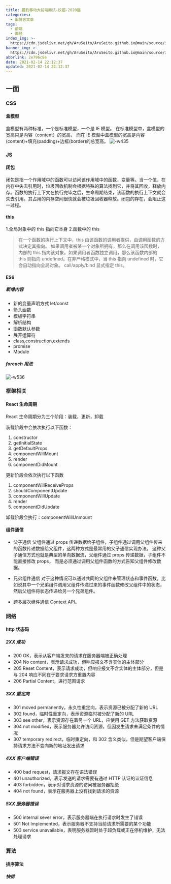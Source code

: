 ```yaml
---
title: 猎豹移动大前端面试-校招-2020届
categories:
  - 旧博客文章
tags:
  - 前端
  - 面经
index_img: >-
  https://cdn.jsdelivr.net/gh/AruSeito/AruSeito.github.io@main/source/img/banner/bg17.jpg
banner_img: >-
  https://cdn.jsdelivr.net/gh/AruSeito/AruSeito.github.io@main/source/img/banner/bg17.jpg
abbrlink: 2e796c8e
date: 2021-02-14 22:12:37
updated: 2021-02-14 22:12:37
---
```


## 一面

### CSS

#### 盒模型

盒模型有两种标准，一个是标准模型，一个是 IE 模型。
在标准模型中，盒模型的宽高只是内容（content）的宽高，
而在 IE 模型中盒模型的宽高是内容(content)+填充(padding)+边框(border)的总宽高。
![-w435](https://chenxiumiao-1252816278.cos.ap-beijing.myqcloud.com/2019/10/11/15707306022767.jpg)

### JS

#### 闭包

闭包是指一个作用域中的函数可以访问该作用域中的函数，变量等。当一个值，在内存中失去引用时，垃圾回收机制会根据特殊的算法找到它，并将其回收，释放内存。函数的执行上下文在执行完毕之后，生命周期结束，该函数的执行上下文就会失去引用。其占用的内存空间很快就会被垃圾回收器释放。闭包的存在，会阻止这一过程。

#### this

1.全局对象中的 this 指向它本身 2.函数中的 this

> 在一个函数的执行上下文中，this 由该函数的调用者提供，由调用函数的方式决定其指向。
> 如果调用者被某一个对象所拥有，那么在调用该函数时，内部的 this 指向该对象。如果调用者函数独立调用，那么该函数内部的 this 则指向 undefined。在非严格模式中，当 this 指向 undefined 时，它会自动指向全局对象。
> call/apply/bind 显式指定 this。

#### ES6

##### 新增内容

- 新的变量声明方式 let/const
- 箭头函数
- 模板字符串
- 解析结构
- 函数默认参数
- 展开运算符
- class,construction,extends
- promise
- Module

##### foreach 用法

![-w536](https://chenxiumiao-1252816278.cos.ap-beijing.myqcloud.com/2019/10/11/15707313633613.jpg)

### 框架相关

#### React 生命周期

React 生命周期分为三个阶段：装载，更新，卸载

装载阶段中会依次执行以下函数：

1. constructor
2. getInitialState
3. getDefaultProps
4. componentWillMount
5. render
6. componentDidMount

更新阶段会依次执行以下函数

1. componentWillReceiveProps
2. shouldComponentUpdate
3. componentWillUpdate
4. render
5. componentDidUpdate

卸载阶段会执行：componentWillUnmount

#### 组件通信

- 父子通信
  父组件通过 props 传递数据给子组件，子组件通过调用父组件传来的函数传递数据给父组件，这两种方式是最常用的父子通信实现办法。
  这种父子通信方式也就是典型的单向数据流，父组件通过 props 传递数据，子组件不能直接修改 props， 而是必须通过调用父组件函数的方式告知父组件修改数据。

- 兄弟组件通信
  对于这种情况可以通过共同的父组件来管理状态和事件函数。比如说其中一个兄弟组件调用父组件传递过来的事件函数修改父组件中的状态，然后父组件将状态传递给另一个兄弟组件。

- 跨多层次组件通信
  Context API。

### 网络

#### http 状态码

##### 2XX 成功

- 200 OK，表示从客户端发来的请求在服务器端被正确处理
- 204 No content，表示请求成功，但响应报文不含实体的主体部分
- 205 Reset Content，表示请求成功，但响应报文不含实体的主体部分，但是与 204 响应不同在于要求请求方重置内容
- 206 Partial Content，进行范围请求

##### 3XX 重定向

- 301 moved permanently，永久性重定向，表示资源已被分配了新的 URL
- 302 found，临时性重定向，表示资源临时被分配了新的 URL
- 303 see other，表示资源存在着另一个 URL，应使用 GET 方法获取资源
- 304 not modified，表示服务器允许访问资源，但因发生请求未满足条件的情况
- 307 temporary redirect，临时重定向，和 302 含义类似，但是期望客户端保持请求方法不变向新的地址发出请求

##### 4XX 客户端错误

- 400 bad request，请求报文存在语法错误
- 401 unauthorized，表示发送的请求需要有通过 HTTP 认证的认证信息
- 403 forbidden，表示对请求资源的访问被服务器拒绝
- 404 not found，表示在服务器上没有找到请求的资源

##### 5XX 服务器错误

- 500 internal sever error，表示服务器端在执行请求时发生了错误
- 501 Not Implemented，表示服务器不支持当前请求所需要的某个功能
- 503 service unavailable，表明服务器暂时处于超负载或正在停机维护，无法处理请求

### 算法

#### 排序算法

##### 快排
